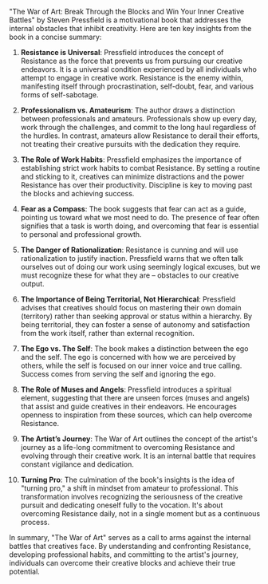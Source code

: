 "The War of Art: Break Through the Blocks and Win Your Inner Creative Battles" by Steven Pressfield is a motivational book that addresses the internal obstacles that inhibit creativity. Here are ten key insights from the book in a concise summary:

1. **Resistance is Universal**: Pressfield introduces the concept of Resistance as the force that prevents us from pursuing our creative endeavors. It is a universal condition experienced by all individuals who attempt to engage in creative work. Resistance is the enemy within, manifesting itself through procrastination, self-doubt, fear, and various forms of self-sabotage.

2. **Professionalism vs. Amateurism**: The author draws a distinction between professionals and amateurs. Professionals show up every day, work through the challenges, and commit to the long haul regardless of the hurdles. In contrast, amateurs allow Resistance to derail their efforts, not treating their creative pursuits with the dedication they require.

3. **The Role of Work Habits**: Pressfield emphasizes the importance of establishing strict work habits to combat Resistance. By setting a routine and sticking to it, creatives can minimize distractions and the power Resistance has over their productivity. Discipline is key to moving past the blocks and achieving success.

4. **Fear as a Compass**: The book suggests that fear can act as a guide, pointing us toward what we most need to do. The presence of fear often signifies that a task is worth doing, and overcoming that fear is essential to personal and professional growth.

5. **The Danger of Rationalization**: Resistance is cunning and will use rationalization to justify inaction. Pressfield warns that we often talk ourselves out of doing our work using seemingly logical excuses, but we must recognize these for what they are – obstacles to our creative output.

6. **The Importance of Being Territorial, Not Hierarchical**: Pressfield advises that creatives should focus on mastering their own domain (territory) rather than seeking approval or status within a hierarchy. By being territorial, they can foster a sense of autonomy and satisfaction from the work itself, rather than external recognition.

7. **The Ego vs. The Self**: The book makes a distinction between the ego and the self. The ego is concerned with how we are perceived by others, while the self is focused on our inner voice and true calling. Success comes from serving the self and ignoring the ego.

8. **The Role of Muses and Angels**: Pressfield introduces a spiritual element, suggesting that there are unseen forces (muses and angels) that assist and guide creatives in their endeavors. He encourages openness to inspiration from these sources, which can help overcome Resistance.

9. **The Artist’s Journey**: The War of Art outlines the concept of the artist's journey as a life-long commitment to overcoming Resistance and evolving through their creative work. It is an internal battle that requires constant vigilance and dedication.

10. **Turning Pro**: The culmination of the book's insights is the idea of "turning pro," a shift in mindset from amateur to professional. This transformation involves recognizing the seriousness of the creative pursuit and dedicating oneself fully to the vocation. It's about overcoming Resistance daily, not in a single moment but as a continuous process.

In summary, "The War of Art" serves as a call to arms against the internal battles that creatives face. By understanding and confronting Resistance, developing professional habits, and committing to the artist's journey, individuals can overcome their creative blocks and achieve their true potential.